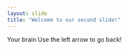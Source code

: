 ```yaml
---
layout: slide
title: "Welcome to our second slide!"
---
```

Your brain
Use the left arrow to go back!
